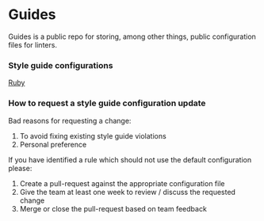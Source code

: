 # Guides

Guides is a public repo for storing, among other things, public configuration files for linters.

### Style guide configurations

[Ruby](/style/ruby/.rubocop.yml)

### How to request a style guide configuration update

Bad reasons for requesting a change:

1. To avoid fixing existing style guide violations
2. Personal preference

If you have identified a rule which should not use the default configuration please:

1. Create a pull-request against the appropriate configuration file
2. Give the team at least one week to review / discuss the requested change
3. Merge or close the pull-request based on team feedback
